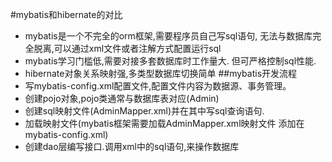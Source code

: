 #mybatis和hibernate的对比
+ mybatis是一个不完全的orm框架,需要程序员自己写sql语句,
无法与数据库完全脱离,可以通过xml文件或者注解方式配置运行sql
+ mybatis学习门槛低,需要对接多套数据库时工作量大.
但可严格控制sql性能.
+ hibernate对象关系映射强,多类型数据库切换简单
##mybatis开发流程
+ 写mybatis-config.xml配置文件,配置文件内容为数据源、事务管理。
+ 创建pojo对象,pojo类通常与数据库表对应(Admin)
+ 创建sql映射文件(AdminMapper.xml)并在其中写sql查询语句.
+ 加载映射文件(mybatis框架需要加载AdminMapper.xml映射文件
添加在mybatis-config.xml)
+ 创建dao层编写接口.调用xml中的sql语句,来操作数据库